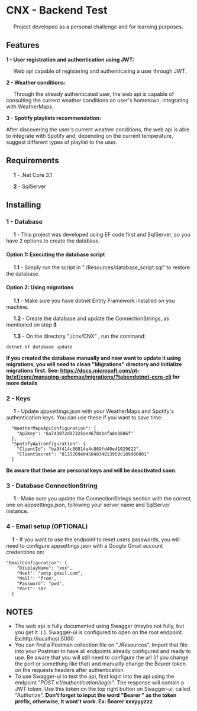 # CNX - Backend Test

&nbsp;&nbsp;&nbsp;&nbsp; Project developed as a personal challenge and for learning purposes.

## Features

**1 - User registration and authentication using JWT:**  

&nbsp;&nbsp;&nbsp;&nbsp; Web api capable of registering and authenticating a user through JWT.  

**2 - Weather conditions:**  

&nbsp;&nbsp;&nbsp;&nbsp; Through the already authenticated user, the web api is capable of consulting the current weather conditions on user's hometown, integrating with WeatherMaps.

**3 - Spotify playlists recommendation:**   

After discovering the user's current weather conditions, the web api is able to integrate with Spotify and, depending on the current temperature, suggest different types of playlist to the user.  

## Requirements

&nbsp;&nbsp;&nbsp;&nbsp; **1** - .Net Core 3.1

&nbsp;&nbsp;&nbsp;&nbsp; **2** - SqlServer

## Installing

### 1 - Database

&nbsp;&nbsp;&nbsp;&nbsp; **1** - This project was developed using EF code first and SqlServer, so you have 2 options to create the database.  

#### Option 1: Executing the database script

&nbsp;&nbsp;&nbsp;&nbsp; **1.1** - Simply run the script in "./Resources/database_script.sql" to restore the database.

#### Option 2: Using migrations

&nbsp;&nbsp;&nbsp;&nbsp; **1.1** - Make sure you have dotnet Entity Framework installed on you machine.

&nbsp;&nbsp;&nbsp;&nbsp; **1.2** - Create the database and update the ConnectionStrings, as mentioned on step **3**

&nbsp;&nbsp;&nbsp;&nbsp; **1.3** - On the directory "./cnx/CNX" , run the command:
```
dotnet ef database update
```
**If you created the database manually and now want to update it using migrations, you will need to clean "Migrations" directory and initialize migrations first. See: https://docs.microsoft.com/pt-br/ef/core/managing-schemas/migrations/?tabs=dotnet-core-cli for more details**
### 2 - Keys

&nbsp;&nbsp;&nbsp;&nbsp; **1** - Update appsettings.json with your WeatherMaps and Spotify's authentication keys.
You can use these if you want to save time:
```
  "WeatherMapsApiConfiguration": {
    "ApiKey": "6a743072d97325ae4670dbefa8e3886f"
  },
  "SpotifyApiConfiguration": {
    "ClientId": "ba9f414c86814e4c869fd40e41029622",
    "ClientSecret": "8115269e04584034813950c189d06001"
  }
```
**Be aware that these are personal keys and will be deactivated soon.**

### 3 - Database ConnectionString

&nbsp;&nbsp;&nbsp;&nbsp; **1** - Make sure you update the ConnectionStrings section with the correct one on appsettings.json, following your server name and SqlServer instance.

### 4 - Email setup (OPTIONAL)

&nbsp;&nbsp;&nbsp;&nbsp;**1** - If you want to use the endpoint to reset users passwords, you will need to configure appsettings.json with a Google Gmail account credentions on:

```
"EmailConfiguration": {
    "DisplayName": "xxx",
    "Host": "smtp.gmail.com",
    "Mail": "from",
    "Password": "pwd",
    "Port": 587
  }
```

## NOTES

* The web api is fully documented using Swagger (maybe not fully, but you get it :) ). Swagger-ui is configured to open on the root endpoint. Ex:http://localhost:5000 
* You can find a Postman collection file on "./Resources". Import that file into your Postman to have all endpoints already configured and ready to use. Be aware that you will still need to configure the url (if you change the port or something like that) and manually change the Bearer token on the requests headers after authentication
* To use Swagger-ui to test the api, first login into the api using the endpoint *"POST v1/authentication/login"*. The response will contain a JWT token. Use this token on the top right button on Swagger-ui, called "Authorize". **Don't forget to input the word "Bearer " as the token prefix, otherwise, it wont't work. Ex: Bearer  xxxyyyzzz**


